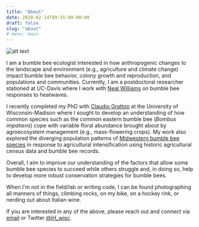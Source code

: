 ```yaml
---
title: "About"
date: 2020-02-14T09:55:09-08:00
draft: false
slug: "about"
# menu: main
---
```


![alt text](/images/arbjeremy.png "Jeremy searches for bumble bees to photograph on purple flowers in the University of Wisconsin arboretum")

I am a bumble bee ecologist interested in how anthropogenic changes to the landscape and environment (e.g., agriculture and climate change) impact bumble bee behavior, colony growth and reproduction, and populations and communities.  Currently, I am a postdoctoral researcher stationed at UC-Davis where I work with [Neal Williams](https://williamslab.ucdavis.edu/ "Williams Lab Website") on bumble bee responses to heatwaves.

I recently completed my PhD with [Claudio Gratton](https://gratton.entomology.wisc.edu "Gratton Lab Website") at the University of Wisconsin-Madison where I sought to develop an understanding of how common species such as the common eastern bumble bee (_Bombus impatiens_) cope with variable floral abundance brought about by agroecosystem management (e.g., mass-flowering crops).  My work also explored the diverging population patterns of [Midwestern bumble bee species](https://www.wisconsinbumblebees.com "Wisconsin Bumble Bee Guide") in response to agricultural intensification using historic agricultural census data and bumble bee records.

Overall, I aim to improve our understanding of the factors that allow some bumble bee species to succeed while others struggle and, in doing so, help to develop more robust conservation strategies for bumble bees.

When I'm not in the field/lab or writing code, I can be found photographing all manners of things, climbing rocks, on my bike, on a hockey rink, or nerding out about Italian wine.

If you are interested in any of the above, please reach out and connect via [email](mailto:j.hemberger.wisc@gmail.com) or Twitter [@jH_wisc](https://twitter.com/jH_wisc "Jeremy's Twitter Handle").